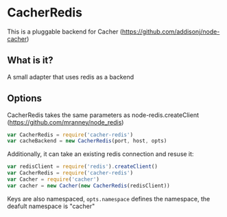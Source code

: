 # CacherRedis
This is a pluggable backend for Cacher (https://github.com/addisonj/node-cacher)

## What is it?
A small adapter that uses redis as a backend

## Options
CacherRedis takes the same parameters as node-redis.createClient (https://github.com/mranney/node_redis)
```JavaScript
var CacherRedis = require('cacher-redis')
var cacheBackend = new CacherRedis(port, host, opts)
```

Additionally, it can take an existing redis connection and resuse it:
```JavaScript
var redisClient = require('redis').createClient()
var CacherRedis = require('cacher-redis')
var Cacher = require('cacher')
var cacher = new Cacher(new CacherRedis(redisClient))
```

Keys are also namespaced, ``opts.namespace`` defines the namespace, the deafult namespace is "cacher"

